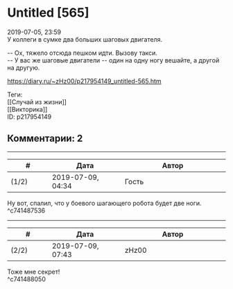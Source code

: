 Untitled [565]
==============

  
2019-07-05, 23:59  
 У коллеги в сумке два больших шаговых двигателя.   
   
 -- Ох, тяжело отсюда пешком идти. Вызову такси.   
 -- У вас же шаговые двигатели -- один на одну ногу вешайте, а другой на другую.   
  
<https://diary.ru/~zHz00/p217954149_untitled-565.htm>  
  
Теги:  
[[Случай из жизни]]  
[[Викторика]]  
ID: p217954149  


Комментарии: 2
--------------

  


---



|         #         |              Дата              |                     Автор                     |           ID           |
| --- | --- | --- | --- |
| (1/2) | 2019-07-09, 04:34 | Гость | c741487536 |

  
 Ну вот, спалил, что у боевого шагающего робота будет две ноги.   
 ^c741487536

---



|         #         |              Дата              |                     Автор                     |           ID           |
| --- | --- | --- | --- |
| (2/2) | 2019-07-09, 07:43 | zHz00 | c741488050 |

  
 Тоже мне секрет!   
 ^c741488050